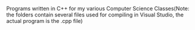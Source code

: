 Programs written in C++ for my various Computer Science Classes(Note: the folders contain several files used for compiling in Visual Studio, the actual program is the .cpp file)
